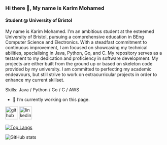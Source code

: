 ### Hi there 👋, My name is Karim Mohamed
#### Student @ University of Bristol
My name is Karim Mohamed. I'm an ambitious student at the esteemed University of Bristol, pursuing a comprehensive education in BEng Computer Science and Electronics. With a steadfast commitment to continuous improvement, I am focused on showcasing my technical abilities, specialising in Java, Python, Go, and C. My repository serves as a testament to my dedication and proficiency in software development. My projects are either built from the ground up or based on skeleton code provided by my university. I am committed to perfecting my academic endeavours, but still strive to work on extracurricular projects in order to enhance my current skillset. 

Skills: Java / Python / Go / C / AWS

- 🔭 I’m currently working on this page. 


[<img src='https://cdn.jsdelivr.net/npm/simple-icons@3.0.1/icons/github.svg' alt='github' height='40'>](https://github.com/KarimMohamed-1633)  [<img src='https://cdn.jsdelivr.net/npm/simple-icons@3.0.1/icons/linkedin.svg' alt='linkedin' height='40'>](https://www.linkedin.com/in/https://www.linkedin.com/in/karim-mohamed-660619215//)  

[![Top Langs](https://github-readme-stats.vercel.app/api/top-langs/?username=KarimMohamed-1633)](https://github.com/anuraghazra/github-readme-stats)

![GitHub stats](https://github-readme-stats.vercel.app/api?username=KarimMohamed-1633&show_icons=true)  


